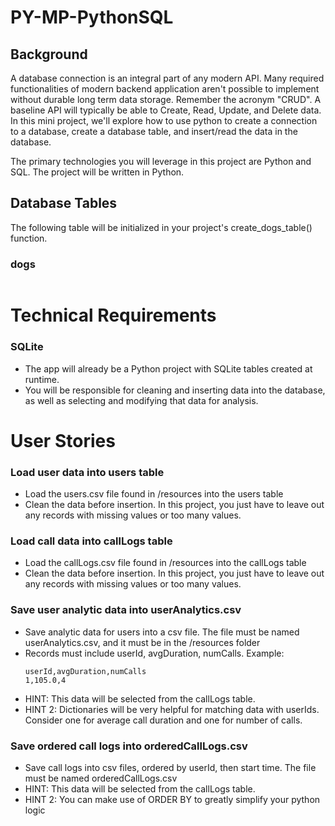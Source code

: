 # PY-MP-PythonSQL

## Background 

A database connection is an integral part of any modern API. Many required functionalities of modern backend application aren't possible to implement without durable long term data storage. Remember the acronym "CRUD". A baseline API will typically be able to Create, Read, Update, and Delete data. In this mini project, we'll explore how to use python to create a connection to a database, create a database table, and insert/read the data in the database. 

The primary technologies you will leverage in this project are Python and SQL. The project will be written in Python.

## Database Tables 

The following table will be initialized in your project's create_dogs_table() function.

### dogs
```

```

# Technical Requirements

### SQLite

- The app will already be a Python project with SQLite tables created at runtime. 
- You will be responsible for cleaning and inserting data into the database, as well as selecting and modifying that data for analysis.  



# User Stories


### Load user data into users table
- Load the users.csv file found in /resources into the users table
- Clean the data before insertion. In this project, you just have to leave out any records with missing values or too many values.

### Load call data into callLogs table
- Load the callLogs.csv file found in /resources into the callLogs table 
- Clean the data before insertion. In this project, you just have to leave out any records with missing values or too many values.

### Save user analytic data into userAnalytics.csv
- Save analytic data for users into a csv file. The file must be named userAnalytics.csv, and it must be in the /resources folder
- Records must include userId, avgDuration, numCalls. Example:
  ```
  userId,avgDuration,numCalls
  1,105.0,4
  ```
- HINT: This data will be selected from the callLogs table.
- HINT 2: Dictionaries will be very helpful for matching data with userIds. Consider one for average call duration and one for number of calls. 

### Save ordered call logs into orderedCallLogs.csv
- Save call logs into csv files, ordered by userId, then start time. The file must be named orderedCallLogs.csv
- HINT: This data will be selected from the callLogs table.
- HINT 2: You can make use of ORDER BY to greatly simplify your python logic
